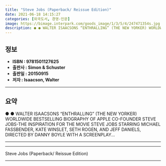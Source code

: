 ```yaml
---
title: "Steve Jobs (Paperback/ Reissue Edition)"
date: 2021-06-18 14:15:27
categories: [외국도서, 경영-인문]
image: https://bimage.interpark.com/goods_image/1/3/5/4/247471354s.jpg
description: ● ● WALTER ISAACSONS “ENTHRALLING” (THE NEW YORKER) WORLDWIDE BESTSELLING BIOGRAPHY OF APPLE CO-FOUNDER STEVE JOBS-THE INSPIRATION FOR THE MOVIE STEVE JOBS ST
---
```


## **정보**

- **ISBN : 9781501127625**
- **출판사 : Simon & Schuster**
- **출판일 : 20150915**
- **저자 : Isaacson, Walter**

------



## **요약**

●  ●  WALTER ISAACSONS “ENTHRALLING” (THE NEW YORKER) WORLDWIDE BESTSELLING BIOGRAPHY OF APPLE CO-FOUNDER STEVE JOBS-THE INSPIRATION FOR THE MOVIE STEVE JOBS STARRING MICHAEL FASSBENDER, KATE WINSLET, SETH ROGEN, AND JEFF DANIELS, DIRECTED BY DANNY BOYLE WITH A SCREENPLAY... 

------



------


Steve Jobs (Paperback/ Reissue Edition) 

------


